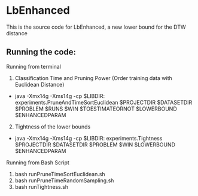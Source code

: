 # LbEnhanced
This is the source code for LbEnhanced, a new lower bound for the DTW distance

## Running the code:
Running from terminal
1. Classification Time and Pruning Power (Order training data with Euclidean Distance)
* java -Xmx14g -Xms14g -cp $LIBDIR: experiments.PruneAndTimeSortEuclidean $PROJECTDIR $DATASETDIR $PROBLEM $RUNS $WIN $TOESTIMATEORNOT $LOWERBOUND $ENHANCEDPARAM

2. Tightness of the lower bounds
* java -Xmx14g -Xms14g -cp $LIBDIR: experiments.Tightness $PROJECTDIR $DATASETDIR $PROBLEM $WIN $LOWERBOUND $ENHANCEDPARAM

Running from Bash Script
1. bash runPruneTimeSortEuclidean.sh
2. bash runPruneTimeRandomSampling.sh
3. bash runTightness.sh
